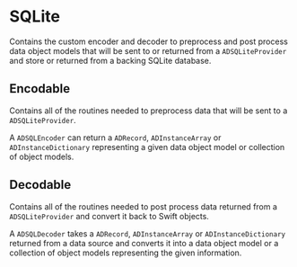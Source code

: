 # SQLite

Contains the custom encoder and decoder to preprocess and post process data object models that will be sent to or returned from a `ADSQLiteProvider` and store or returned from a backing SQLite database.


## Encodable

Contains all of the routines needed to preprocess data that will be sent to a `ADSQLiteProvider`.

A `ADSQLEncoder` can return a `ADRecord`, `ADInstanceArray` or `ADInstanceDictionary` representing a given data object model or collection of object models.

## Decodable

Contains all of the routines needed to post process data returned from a `ADSQLiteProvider` and convert it back to Swift objects.


A `ADSQLDecoder` takes a `ADRecord`, `ADInstanceArray` or `ADInstanceDictionary` returned from a data source and converts it into a data object model or a collection of object models representing the given information.